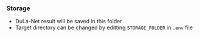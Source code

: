 ### Storage

- DuLa-Net result will be saved in this folder
- Target directory can be changed by editting `STORAGE_FOLDER` in `.env` file